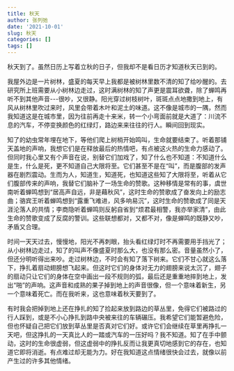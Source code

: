 ```yaml
---
title: 秋天
author: 张列弛
date: '2021-10-01'
slug: 秋天
categories: []
tags: []
---
```

秋天到了。虽然日历上写着立秋的日子，但我却不是看日历才知道秋天已到的。  

我屋外边是一片树林，盛夏的每天早上我都是被树林里数不清的知了给吵醒的。去研究所上班需要从小树林边走过，这时满树林的知了声更是震耳欲聋，除了蝉鸣再听不到其他声音---很吵，又很静。阳光穿过树枝树叶，斑斑点点地撒到地上，有风从树林里吹过来时，风里会带着木叶和泥土的味道。这不像是城市的一隅，然而我知道这是在城市里，因为往前再走十来米，转一个小弯面前就是大道了：川流不息的汽车，不停变换颜色的红绿灯，路边来来往往的行人。瞬间回到现实。  

知了的幼虫常年埋在地下，等他们爬上树梢开始鸣叫，生命就要结束了。听着那铺天盖地的声响，我想它们是在释放最后的热情吧，有点被这火热的生命力感动了。但同时我心里又有个声音在说，别替它们加戏了，知了什么也不知道：不知道什么是生，什么是死，更不知道自己大限将至。它们甚至不是在“叫”，而是腹部的发声器在剧烈震动。生而为人，知道生，知道死，也知道这些知了大限将至，听着从它们腹部传来的声响，我替它们脑补了一场生命的赞歌。这种移情是常有的事，虞世南听着蝉鸣想到“居高声自远，非是藉秋风”，这时生命的赞歌成了奋发向上的励志曲；骆宾王听着蝉鸣想到“露重飞难进，风多响易沉”，这时生命的赞歌成了同是天涯沦落人的共情；李商隐听着蝉鸣则反躬自省到“烦君最相警，我亦举家清”，由此生命的赞歌变成了反腐的警训。这些联想都对，又都不对，像是蝉鸣的既静又吵，矛盾又合理。    

时间一天天过去，慢慢地，阳光不再刺眼，抬头看红绿灯时不再需要用手挡光了；从小树林边走过，知了的叫声不像盛夏时那么大，也没有那么密。音量虽然小了，但还分明听得出来吵。走过树林边，不时会有知了落下树来。它们不甘心就这么落下，挣扎着扇动翅膀想飞起来。但这时它们的身体对无力的翅膀来说太沉了，翅子的扇动只让它们的身体在空中画出一段不规则的弧，最后还是重重地摔到地上，发出“啪”的声响。这声音和成熟的果子掉到地上的声音很像，但一个意味着新生，另一个意味着死亡。而在我听来，这也意味着秋天要到了。   

有时我会把掉到地上还在挣扎的知了捡起来放到路边的草丛里，免得它们被路过的行人踩到，或是不小心挣扎到路中央被来往的车辆碾压。我希望它们能暂避危险，但也怀疑自己把它们放到草丛里是否真对它们好。或许它们会继续在草里再挣扎一天吧，但这挣扎的一天真比人的一踏或汽车的一压好吗？我不知道。知了在手中颤动，这时的生命很虚弱，但这虚弱中的挣扎反而让我更真切地感到它的存在，也知道它即将消逝。有点难过却无能为力。好在我知道这点情绪很快会过去，就像以前产生过的许多其他情绪。     



